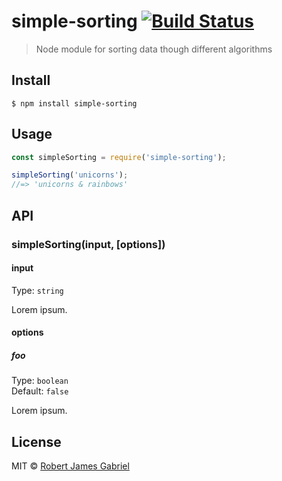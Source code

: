 # simple-sorting [![Build Status](https://travis-ci.org/robertjgabriel/simple-sorting.svg?branch=master)](https://travis-ci.org/robertjgabriel/simple-sorting)

> Node module for sorting data though different algorithms


## Install

```
$ npm install simple-sorting
```


## Usage

```js
const simpleSorting = require('simple-sorting');

simpleSorting('unicorns');
//=> 'unicorns & rainbows'
```


## API

### simpleSorting(input, [options])

#### input

Type: `string`

Lorem ipsum.

#### options

##### foo

Type: `boolean`<br>
Default: `false`

Lorem ipsum.


## License

MIT © [Robert James Gabriel](https://robertgabriel.ninja)
